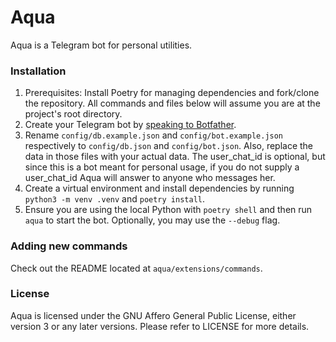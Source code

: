 # Aqua
Aqua is a Telegram bot for personal utilities.

### Installation
1. Prerequisites: Install Poetry for managing dependencies and fork/clone the repository.
All commands and files below will assume you are at the project's root directory.
2. Create your Telegram bot by [speaking to Botfather](https://t.me/botfather).
3. Rename `config/db.example.json` and `config/bot.example.json` respectively to
`config/db.json` and `config/bot.json`. Also, replace the data in those files with
your actual data. The user_chat_id is optional, but since this is a bot meant for personal
usage, if you do not supply a user_chat_id Aqua will answer to anyone who messages her.
4. Create a virtual environment and install dependencies by running `python3 -m venv .venv`
and `poetry install`.
5. Ensure you are using the local Python with `poetry shell` and then run `aqua` to start
the bot. Optionally, you may use the `--debug` flag.

### Adding new commands
Check out the README located at `aqua/extensions/commands`.

### License
Aqua is licensed under the GNU Affero General Public License, either version 3
or any later versions. Please refer to LICENSE for more details.
